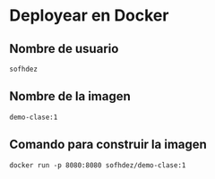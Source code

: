# Deployear en Docker

## Nombre de usuario

`sofhdez`

## Nombre de la imagen

`demo-clase:1`

## Comando para construir la imagen

`docker run -p 8080:8080 sofhdez/demo-clase:1`
